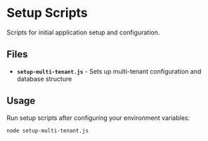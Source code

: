 # Setup Scripts

Scripts for initial application setup and configuration.

## Files

- **`setup-multi-tenant.js`** - Sets up multi-tenant configuration and database structure

## Usage

Run setup scripts after configuring your environment variables:

```bash
node setup-multi-tenant.js
```
